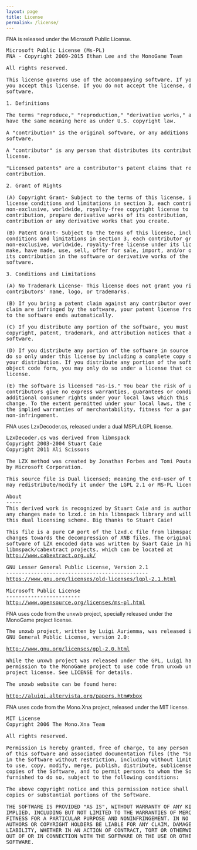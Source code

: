 ```yaml
---
layout: page
title: License
permalink: /license/
---
```


<p>FNA is released under the Microsoft Public License.</p>

<pre class="license">
Microsoft Public License (Ms-PL)
FNA - Copyright 2009-2015 Ethan Lee and the MonoGame Team

All rights reserved.

This license governs use of the accompanying software. If you use the software,
you accept this license. If you do not accept the license, do not use the
software.

1. Definitions

The terms "reproduce," "reproduction," "derivative works," and "distribution"
have the same meaning here as under U.S. copyright law.

A "contribution" is the original software, or any additions or changes to the
software.

A "contributor" is any person that distributes its contribution under this
license.

"Licensed patents" are a contributor's patent claims that read directly on its
contribution.

2. Grant of Rights

(A) Copyright Grant- Subject to the terms of this license, including the
license conditions and limitations in section 3, each contributor grants you a
non-exclusive, worldwide, royalty-free copyright license to reproduce its
contribution, prepare derivative works of its contribution, and distribute its
contribution or any derivative works that you create.

(B) Patent Grant- Subject to the terms of this license, including the license
conditions and limitations in section 3, each contributor grants you a
non-exclusive, worldwide, royalty-free license under its licensed patents to
make, have made, use, sell, offer for sale, import, and/or otherwise dispose of
its contribution in the software or derivative works of the contribution in the
software.

3. Conditions and Limitations

(A) No Trademark License- This license does not grant you rights to use any
contributors' name, logo, or trademarks.

(B) If you bring a patent claim against any contributor over patents that you
claim are infringed by the software, your patent license from such contributor
to the software ends automatically.

(C) If you distribute any portion of the software, you must retain all
copyright, patent, trademark, and attribution notices that are present in the
software.

(D) If you distribute any portion of the software in source code form, you may
do so only under this license by including a complete copy of this license with
your distribution. If you distribute any portion of the software in compiled or
object code form, you may only do so under a license that complies with this
license.

(E) The software is licensed "as-is." You bear the risk of using it. The
contributors give no express warranties, guarantees or conditions. You may have
additional consumer rights under your local laws which this license cannot
change. To the extent permitted under your local laws, the contributors exclude
the implied warranties of merchantability, fitness for a particular purpose and
non-infringement.
</pre>


<p>FNA uses LzxDecoder.cs, released under a dual MSPL/LGPL license.</p>

<pre class="license">
LzxDecoder.cs was derived from libmspack
Copyright 2003-2004 Stuart Caie
Copyright 2011 Ali Scissons

The LZX method was created by Jonathan Forbes and Tomi Poutanen, adapted
by Microsoft Corporation.

This source file is Dual licensed; meaning the end-user of this source file
may redistribute/modify it under the LGPL 2.1 or MS-PL licenses.

About
-----
This derived work is recognized by Stuart Caie and is authorized to adapt
any changes made to lzxd.c in his libmspack library and will still retain
this dual licensing scheme. Big thanks to Stuart Caie!

This file is a pure C# port of the lzxd.c file from libmspack, with minor
changes towards the decompression of XNB files. The original decompression
software of LZX encoded data was written by Suart Caie in his
libmspack/cabextract projects, which can be located at
<a href="http://www.cabextract.org.uk/">http://www.cabextract.org.uk/</a>

GNU Lesser General Public License, Version 2.1
----------------------------------------------
<a href="https://www.gnu.org/licenses/old-licenses/lgpl-2.1.html">https://www.gnu.org/licenses/old-licenses/lgpl-2.1.html</a>

Microsoft Public License
------------------------
<a href="http://www.opensource.org/licenses/ms-pl.html">http://www.opensource.org/licenses/ms-pl.html</a>
</pre>


<p>FNA uses code from the unxwb project, specially released under the MonoGame project license.</p>

<pre class="license">
The unxwb project, written by Luigi Auriemma, was released in 2006 under the
GNU General Public License, version 2.0:

<a href="http://www.gnu.org/licenses/gpl-2.0.html">http://www.gnu.org/licenses/gpl-2.0.html</a>

While the unxwb project was released under the GPL, Luigi has given express
permission to the MonoGame project to use code from unxwb under the MonoGame
project license. See LICENSE for details.

The unxwb website can be found here:

<a href="http://aluigi.altervista.org/papers.htm#xbox">http://aluigi.altervista.org/papers.htm#xbox</a>
</pre>


<p>FNA uses code from the Mono.Xna project, released under the MIT license.</p>

<pre class="license">
MIT License
Copyright 2006 The Mono.Xna Team

All rights reserved.

Permission is hereby granted, free of charge, to any person obtaining a copy
of this software and associated documentation files (the "Software"), to deal
in the Software without restriction, including without limitation the rights
to use, copy, modify, merge, publish, distribute, sublicense, and/or sell
copies of the Software, and to permit persons to whom the Software is
furnished to do so, subject to the following conditions:

The above copyright notice and this permission notice shall be included in all
copies or substantial portions of the Software.

THE SOFTWARE IS PROVIDED "AS IS", WITHOUT WARRANTY OF ANY KIND, EXPRESS OR
IMPLIED, INCLUDING BUT NOT LIMITED TO THE WARRANTIES OF MERCHANTABILITY,
FITNESS FOR A PARTICULAR PURPOSE AND NONINFRINGEMENT. IN NO EVENT SHALL THE
AUTHORS OR COPYRIGHT HOLDERS BE LIABLE FOR ANY CLAIM, DAMAGES OR OTHER
LIABILITY, WHETHER IN AN ACTION OF CONTRACT, TORT OR OTHERWISE, ARISING FROM,
OUT OF OR IN CONNECTION WITH THE SOFTWARE OR THE USE OR OTHER DEALINGS IN THE
SOFTWARE.
</pre>
